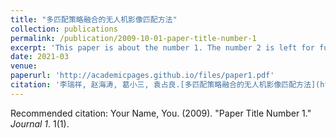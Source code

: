 ```yaml
---
title: "多匹配策略融合的无人机影像匹配方法"
collection: publications
permalink: /publication/2009-10-01-paper-title-number-1
excerpt: 'This paper is about the number 1. The number 2 is left for future work.'
date: 2021-03
venue:
paperurl: 'http://academicpages.github.io/files/paper1.pdf'
citation: '李瑞祥, 赵海涛, 葛小三, 袁占良.[多匹配策略融合的无人机影像匹配方法](http://academicpages.github.io/files/paper1.pdf)[J].测绘科学,2021,46(3):87-95.'
---
```

Recommended citation: Your Name, You. (2009). "Paper Title Number 1." <i>Journal 1</i>. 1(1).
